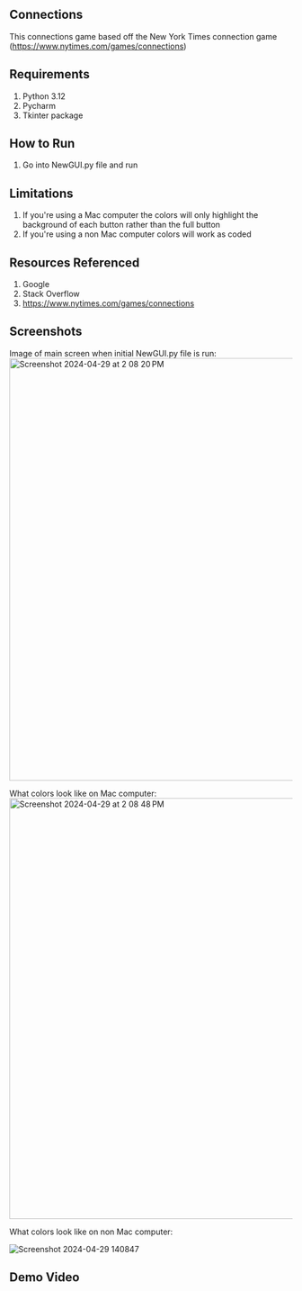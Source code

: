 

## Connections
This connections game based off the New York Times connection game
(https://www.nytimes.com/games/connections) 

## Requirements
1. Python 3.12
2. Pycharm
3. Tkinter package  

## How to Run
1. Go into NewGUI.py file and run

## Limitations
1. If you're using a Mac computer the colors will only highlight the background of each button rather than the full button
2. If you're using a non Mac computer colors will work as coded 

## Resources Referenced
1. Google
2. Stack Overflow 
3. https://www.nytimes.com/games/connections

## Screenshots
Image of main screen when initial NewGUI.py file is run:
<img width="751" alt="Screenshot 2024-04-29 at 2 08 20 PM" src="https://github.com/mac-comp123-s24-alhashim/project-03-ivy-tate-riley-project/assets/156858237/b2c5c3f6-eeba-4e49-8385-a9aec9f8ae2d">

What colors look like on Mac computer:
<img width="748" alt="Screenshot 2024-04-29 at 2 08 48 PM" src="https://github.com/mac-comp123-s24-alhashim/project-03-ivy-tate-riley-project/assets/156858237/dc5e6659-d085-4685-a5a5-9598d936cca6">

What colors look like on non Mac computer:

![Screenshot 2024-04-29 140847](https://github.com/mac-comp123-s24-alhashim/project-03-ivy-tate-riley-project/assets/157056847/891b037f-7b7c-4bb9-a102-818debd2c6a4)


## Demo Video
